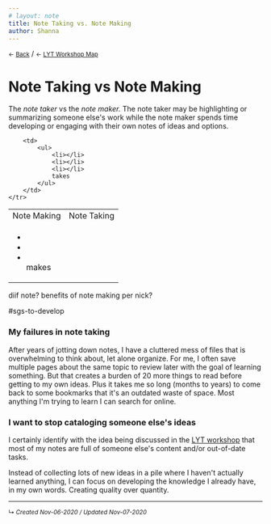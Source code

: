 ```yaml
---
# layout: note
title: Note Taking vs. Note Making
author: Shanna
---
```


<small>← <a href="javascript:history.back()">Back</a></small> / <small>← [LYT Workshop Map](-lyt-workshop-map.md)</small>

# Note Taking vs Note Making

The *note taker* vs the *note maker.* The note taker may be highlighting or summarizing someone else's work while the note maker spends time developing or engaging with their own notes of ideas and options.

<table width="90%">
	<tr>		
		<td>Note Making</td>
		<td>Note Taking</td>
	</tr>
	<tr>
		<td>
			<ul>
				<li></li>
				<li></li>
				<li></li>
				makes
			</ul>
		</td>
		
		<td>
			<ul>
				<li></li>
				<li></li>
				<li></li>
				takes
			</ul>
		</td>
	</tr>
</table>






diif note? benefits of note making per nick?

#sgs-to-develop 




### My failures in note taking

After years of jotting down notes, I have a cluttered mess of files that is overwhelming to think about, let alone organize. For me, I often save multiple pages about the same topic to review later with the goal of learning something. But that creates a burden of 20 more things to read before getting to my own ideas. Plus it takes me so long (months to years) to come back to some bookmarks that it's an outdated waste of space. Most anything I'm trying to learn I can search for online. 

### I want to stop cataloging someone else's ideas

I certainly identify with the idea being discussed in the [LYT workshop](../../zk-public/-lyt-workshop-map.md) that most of my notes are full of someone else's content and/or out-of-date tasks.

Instead of collecting lots of new ideas in a pile where I haven't actually learned anything, I can focus on developing the knowledge I already have, in my own words. Creating quality over quantity.







------------------------


<small>↳ <i>Created Nov-06-2020 / Updated Nov-07-2020 </i></small>